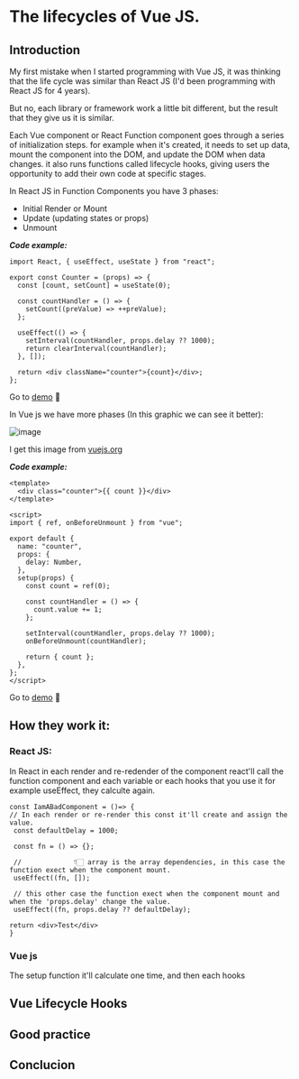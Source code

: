 # The lifecycles of Vue JS.

## Introduction
My first mistake when I started programming with Vue JS, it was thinking that the life cycle was similar than React JS (I'd been programming with React JS for 4 years).

But no, each library or framework work a little bit different, but the result that they give us it is similar.

Each Vue component or React Function component goes through a series of initialization steps. for example when it's created, it needs to set up data, mount the component into the DOM, and update the DOM when data changes. it also runs functions called lifecycle hooks, giving users the opportunity to add their own code at specific stages.

In React JS in Function Components you have 3 phases:
- Initial Render or Mount
- Update (updating states or props)
- Unmount

***Code example:***

```
import React, { useEffect, useState } from "react";

export const Counter = (props) => {
  const [count, setCount] = useState(0);

  const countHandler = () => {
    setCount((preValue) => ++preValue);
  };

  useEffect(() => {
    setInterval(countHandler, props.delay ?? 1000);
    return clearInterval(countHandler);
  }, []);

  return <div className="counter">{count}</div>;
};
```

Go to [demo](https://codesandbox.io/embed/optimistic-solomon-rr8ckk?fontsize=14&hidenavigation=1&theme=dark) 🚀

In Vue js we have more phases (In this graphic we can see it better):

![image](https://user-images.githubusercontent.com/38573357/198037458-8f5a26fe-ce1f-4822-a760-97c0e52958ed.png)

I get this image from [vuejs.org](https://vuejs.org/guide/essentials/lifecycle.html#lifecycle-diagram)

***Code example:***
```
<template>
  <div class="counter">{{ count }}</div>
</template>

<script>
import { ref, onBeforeUnmount } from "vue";

export default {
  name: "counter",
  props: {
    delay: Number,
  },
  setup(props) {
    const count = ref(0);

    const countHandler = () => {
      count.value += 1;
    };

    setInterval(countHandler, props.delay ?? 1000);
    onBeforeUnmount(countHandler);

    return { count };
  },
};
</script>
```
Go to [demo](https://codesandbox.io/s/eager-cache-7w7si9?file=/src/components/counter.vue:0-426) 🚀

## How they work it:

### React JS:
In React in each render and re-redender of the component react'll call the function component and each variable or each hooks that you use it for example useEffect, they calculte again.

```
const IamABadComponent = ()=> {
// In each render or re-render this const it'll create and assign the value. 
 const defaultDelay = 1000; 
 
 const fn = () => {};
 
 //             👇🏻 array is the array dependencies, in this case the function exect when the component mount.
 useEffect((fn, []);
 
 // this other case the function exect when the component mount and when the 'props.delay' change the value.
 useEffect((fn, props.delay ?? defaultDelay); 
 
return <div>Test</div>
}
```

### Vue js
The setup function it'll calculate one time, and then each hooks 


## Vue Lifecycle Hooks

## Good practice

## Conclucion
